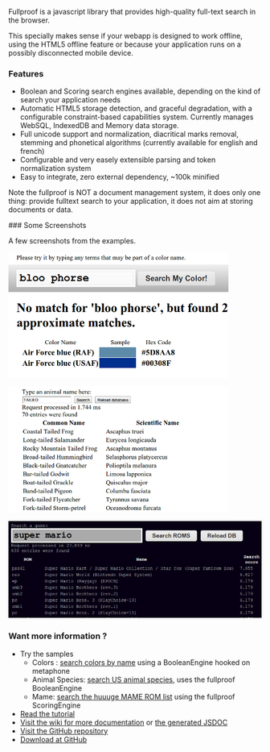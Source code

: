 Fullproof is a javascript library that provides high-quality full-text search in the browser.

This specially makes sense if your webapp is designed to work offline, using the HTML5 offline feature or because your
application runs on a possibly disconnected mobile device.

### Features

* Boolean and Scoring search engines available, depending on the kind of search your application needs
* Automatic HTML5 storage detection, and graceful degradation, with a configurable constraint-based capabilities system. Currently manages WebSQL, IndexedDB and Memory data storage.
* Full unicode support and normalization, diacritical marks removal, stemming and phonetical algorithms (currently available for english and french)
* Configurable and very easely extensible parsing and token normalization system
* Easy to integrate, zero external dependency, ~100k minified

Note the fullproof is NOT a document management system, it does only one thing: provide fulltext search to your application, it does not aim at storing documents or data.

### Some Screenshots

<div id="screenshots">
A few screenshots from the examples.

![Color search using metaphone](img/sc-colors.png)

![Animals from the US](img/sc-animals.png)

![Searching in the pool of MAME Roms](img/sc-mame.png)

</div>

### Want more information ?

* Try the samples
    * Colors : [search colors by name](examples/colors/colors.html) using a BooleanEngine hooked on metaphone
    * Animal Species: [search US animal species](examples/animals/animals.html), uses the fullproof BooleanEngine
    * Mame: [search the huuuge MAME ROM list](examples/mame/mamesearch.html) using the fullproof ScoringEngine
* [Read the tutorial](tutorial.html)
* [Visit the wiki for more documentation](https://github.com/reyesr/fullproof/wiki) or [the generated JSDOC](jsdocs/index.html)
* [Visit the GitHub repository](https://github.com/reyesr/fullproof)
* [Download at GitHub](https://github.com/reyesr/fullproof/downloads)
